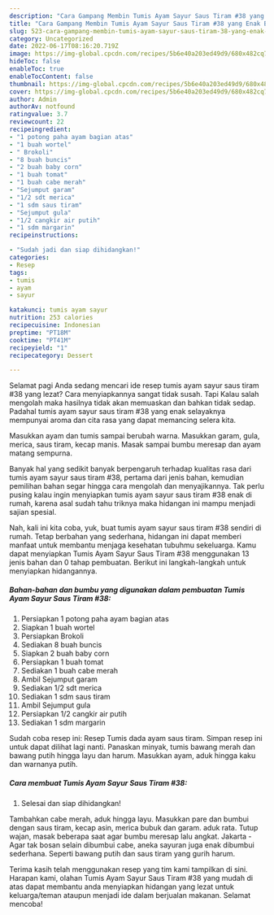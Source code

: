 ```yaml
---
description: "Cara Gampang Membin Tumis Ayam Sayur Saus Tiram #38 yang Enak Banget"
title: "Cara Gampang Membin Tumis Ayam Sayur Saus Tiram #38 yang Enak Banget"
slug: 523-cara-gampang-membin-tumis-ayam-sayur-saus-tiram-38-yang-enak-banget
category: Uncategorized
date: 2022-06-17T08:16:20.719Z
image: https://img-global.cpcdn.com/recipes/5b6e40a203ed49d9/680x482cq70/tumis-ayam-sayur-saus-tiram-38-foto-resep-utama.jpg
hideToc: false
enableToc: true
enableTocContent: false
thumbnail: https://img-global.cpcdn.com/recipes/5b6e40a203ed49d9/680x482cq70/tumis-ayam-sayur-saus-tiram-38-foto-resep-utama.jpg
cover: https://img-global.cpcdn.com/recipes/5b6e40a203ed49d9/680x482cq70/tumis-ayam-sayur-saus-tiram-38-foto-resep-utama.jpg
author: Admin
authorAv: notfound
ratingvalue: 3.7
reviewcount: 22
recipeingredient:
- "1 potong paha ayam bagian atas"
- "1 buah wortel"
- " Brokoli"
- "8 buah buncis"
- "2 buah baby corn"
- "1 buah tomat"
- "1 buah cabe merah"
- "Sejumput garam"
- "1/2 sdt merica"
- "1 sdm saus tiram"
- "Sejumput gula"
- "1/2 cangkir air putih"
- "1 sdm margarin"
recipeinstructions:

- "Sudah jadi dan siap dihidangkan!"
categories:
- Resep
tags:
- tumis
- ayam
- sayur

katakunci: tumis ayam sayur 
nutrition: 253 calories
recipecuisine: Indonesian
preptime: "PT18M"
cooktime: "PT41M"
recipeyield: "1"
recipecategory: Dessert

---
```



Selamat pagi Anda sedang mencari ide resep tumis ayam sayur saus tiram #38 yang lezat? Cara menyiapkannya sangat tidak susah. Tapi Kalau salah mengolah maka hasilnya tidak akan memuaskan dan bahkan tidak sedap. Padahal tumis ayam sayur saus tiram #38 yang enak selayaknya mempunyai aroma dan cita rasa yang dapat memancing selera kita.


Masukkan ayam dan tumis sampai berubah warna. Masukkan garam, gula, merica, saus tiram, kecap manis. Masak sampai bumbu meresap dan ayam matang sempurna.

Banyak hal yang sedikit banyak berpengaruh terhadap kualitas rasa dari tumis ayam sayur saus tiram #38, pertama dari jenis bahan, kemudian pemilihan bahan segar hingga cara mengolah dan menyajikannya. Tak perlu pusing kalau ingin menyiapkan tumis ayam sayur saus tiram #38 enak di rumah, karena asal sudah tahu triknya maka hidangan ini mampu menjadi sajian spesial.


Nah, kali ini kita coba, yuk, buat tumis ayam sayur saus tiram #38 sendiri di rumah. Tetap berbahan yang sederhana, hidangan ini dapat memberi manfaat untuk membantu menjaga kesehatan tubuhmu sekeluarga. Kamu dapat menyiapkan Tumis Ayam Sayur Saus Tiram #38 menggunakan 13 jenis bahan dan 0 tahap pembuatan. Berikut ini langkah-langkah untuk menyiapkan hidangannya.

<!--inarticleads1-->

##### Bahan-bahan dan bumbu yang digunakan dalam pembuatan Tumis Ayam Sayur Saus Tiram #38:

1. Persiapkan 1 potong paha ayam bagian atas
1. Siapkan 1 buah wortel
1. Persiapkan  Brokoli
1. Sediakan 8 buah buncis
1. Siapkan 2 buah baby corn
1. Persiapkan 1 buah tomat
1. Sediakan 1 buah cabe merah
1. Ambil Sejumput garam
1. Sediakan 1/2 sdt merica
1. Sediakan 1 sdm saus tiram
1. Ambil Sejumput gula
1. Persiapkan 1/2 cangkir air putih
1. Sediakan 1 sdm margarin


Sudah coba resep ini: Resep Tumis dada ayam saus tiram. Simpan resep ini untuk dapat dilihat lagi nanti. Panaskan minyak, tumis bawang merah dan bawang putih hingga layu dan harum. Masukkan ayam, aduk hingga kaku dan warnanya putih. 

<!--inarticleads2-->

##### Cara membuat Tumis Ayam Sayur Saus Tiram #38:


1. Selesai dan siap dihidangkan!

Tambahkan cabe merah, aduk hingga layu. Masukkan pare dan bumbui dengan saus tiram, kecap asin, merica bubuk dan garam. aduk rata. Tutup wajan, masak beberapa saat agar bumbu meresap lalu angkat. Jakarta - Agar tak bosan selain dibumbui cabe, aneka sayuran juga enak dibumbui sederhana. Seperti bawang putih dan saus tiram yang gurih harum. 

Terima kasih telah menggunakan resep yang tim kami tampilkan di sini. Harapan kami, olahan Tumis Ayam Sayur Saus Tiram #38 yang mudah di atas dapat membantu anda menyiapkan hidangan yang lezat untuk keluarga/teman ataupun menjadi ide dalam berjualan makanan. Selamat mencoba!
